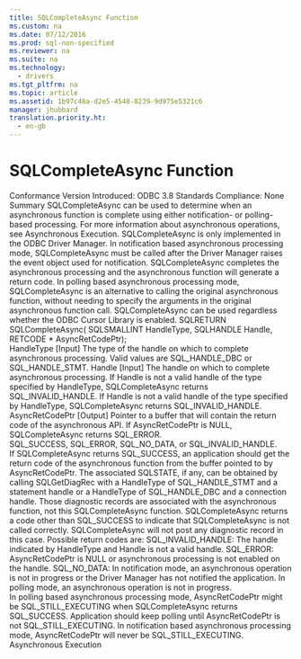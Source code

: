 ```yaml
---
title: SQLCompleteAsync Function
ms.custom: na
ms.date: 07/12/2016
ms.prod: sql-non-specified
ms.reviewer: na
ms.suite: na
ms.technology: 
  - drivers
ms.tgt_pltfrm: na
ms.topic: article
ms.assetid: 1b97c46a-d2e5-4540-8239-9d975e5321c6
manager: jhubbard
translation.priority.ht: 
  - en-gb
---
```

# SQLCompleteAsync Function
<?xml version="1.0" encoding="utf-8"?>
<developerReferenceWithSyntaxDocument xmlns="http://ddue.schemas.microsoft.com/authoring/2003/5" xmlns:xlink="http://www.w3.org/1999/xlink" xmlns:xsi="http://www.w3.org/2001/XMLSchema-instance" xsi:schemaLocation="http://ddue.schemas.microsoft.com/authoring/2003/5 http://dduestorage.blob.core.windows.net/ddueschema/developer.xsd">
  <introduction>
    <definitionTable>
      <definedTerm>
        <legacyBold>Conformance</legacyBold>
      </definedTerm>
      <definition>
        <para>Version Introduced: ODBC 3.8 </para>
        <para>Standards Compliance: None</para>
      </definition>
      <definedTerm>
        <legacyBold>Summary</legacyBold>
      </definedTerm>
      <definition>
        <para>
          <languageKeyword>SQLCompleteAsync</languageKeyword> can be used to determine when an asynchronous function is complete using either notification- or polling-based processing. For more information about asynchronous operations, see <link xlink:href="f30f026c-7e8d-4ef2-a2ee-877ce19dd6a3">Asynchronous Execution</link>.</para>
        <para>
          <languageKeyword>SQLCompleteAsync</languageKeyword> is only implemented in the ODBC Driver Manager.</para>
        <para>In notification based asynchronous processing mode, <languageKeyword>SQLCompleteAsync</languageKeyword> must be called after the Driver Manager raises the event object used for notification. <languageKeyword>SQLCompleteAsync</languageKeyword> completes the asynchronous processing and the asynchronous function will generate a return code.</para>
        <para>In polling based asynchronous processing mode, <languageKeyword>SQLCompleteAsync</languageKeyword> is an alternative to calling the original asynchronous function, without needing to specify the arguments in the original asynchronous function call. <languageKeyword>SQLCompleteAsync</languageKeyword> can be used regardless whether the ODBC Cursor Library is enabled.</para>
      </definition>
    </definitionTable>
  </introduction>
  <syntaxSection>
    <legacySyntax language="vb">
SQLRETURN <legacyBold>SQLCompleteAsync</legacyBold>(
      SQLSMALLINT <parameterReference>HandleType</parameterReference>,
      SQLHANDLE   <parameterReference>Handle</parameterReference>,
      RETCODE *   <parameterReference>AsyncRetCodePtr</parameterReference>);</legacySyntax>
  </syntaxSection>
  <section>
    <title>Arguments</title>
    <content>
      <definitionTable>
        <definedTerm>
          <legacyItalic>HandleType</legacyItalic>
        </definedTerm>
        <definition>
          <para>[Input] The type of the handle on which to complete asynchronous processing. Valid values are SQL_HANDLE_DBC or SQL_HANDLE_STMT.</para>
        </definition>
        <definedTerm>
          <legacyItalic>Handle</legacyItalic>
        </definedTerm>
        <definition>
          <para>[Input] The handle on which to complete asynchronous processing. If <legacyItalic>Handle</legacyItalic> is not a valid handle of the type specified by <legacyItalic>HandleType</legacyItalic>, <languageKeyword>SQLCompleteAsync</languageKeyword> returns SQL_INVALID_HANDLE.</para>
          <para>If <parameterReference>Handle</parameterReference> is not a valid handle of the type specified by <parameterReference>HandleType</parameterReference>, <unmanagedCodeEntityReference>SQLCompleteAsync</unmanagedCodeEntityReference> returns SQL_INVALID_HANDLE.</para>
        </definition>
        <definedTerm>
          <legacyItalic>AsyncRetCodePtr</legacyItalic>
        </definedTerm>
        <definition>
          <para>[Output] Pointer to a buffer that will contain the return code of the asynchronous API. If <legacyItalic>AsyncRetCodePtr</legacyItalic> is NULL, <languageKeyword>SQLCompleteAsync</languageKeyword> returns SQL_ERROR.</para>
        </definition>
      </definitionTable>
    </content>
  </section>
  <section>
    <title>Returns</title>
    <content>
      <para>SQL_SUCCESS, SQL_ERROR, SQL_NO_DATA, or SQL_INVALID_HANDLE.</para>
    </content>
  </section>
  <section>
    <title>Diagnostics</title>
    <content>
      <para>If <languageKeyword>SQLCompleteAsync</languageKeyword> returns SQL_SUCCESS, an application should get the return code of the asynchronous function from the buffer pointed to by <legacyItalic>AsyncRetCodePtr</legacyItalic>. The associated SQLSTATE, if any, can be obtained by calling <languageKeyword>SQLGetDiagRec</languageKeyword> with a <legacyItalic>HandleType</legacyItalic> of SQL_HANDLE_STMT and a statement handle or a <legacyItalic>HandleType</legacyItalic> of SQL_HANDLE_DBC and a connection handle. Those diagnostic records are associated with the asynchronous function, not this <languageKeyword>SQLCompleteAsync</languageKeyword> function.</para>
      <para>
        <languageKeyword>SQLCompleteAsync</languageKeyword> returns a code other than SQL_SUCCESS to indicate that <languageKeyword>SQLCompleteAsync</languageKeyword> is not called correctly. <languageKeyword>SQLCompleteAsync</languageKeyword> will not post any diagnostic record in this case. Possible return codes are:</para>
      <list class="nobullet">
        <listItem>
          <para>SQL_INVALID_HANDLE: The handle indicated by <legacyItalic>HandleType</legacyItalic> and <legacyItalic>Handle</legacyItalic> is not a valid handle.</para>
        </listItem>
        <listItem>
          <para>SQL_ERROR: <legacyItalic>AsyncRetCodePtr</legacyItalic> is NULL or asynchronous processing is not enabled on the handle.</para>
        </listItem>
        <listItem>
          <para>SQL_NO_DATA: In notification mode, an asynchronous operation is not in progress or the Driver Manager has not notified the application. In polling mode, an asynchronous operation is not in progress.</para>
        </listItem>
      </list>
    </content>
  </section>
  <section>
    <title>Comments</title>
    <content>
      <para>In polling based asynchronous processing mode, <legacyItalic>AsyncRetCodePtr</legacyItalic> might be SQL_STILL_EXECUTING when <languageKeyword>SQLCompleteAsync</languageKeyword> returns SQL_SUCCESS. Application should keep polling until <legacyItalic>AsyncRetCodePtr</legacyItalic> is not SQL_STILL_EXECUTING. In notification based asynchronous processing mode, <legacyItalic>AsyncRetCodePtr</legacyItalic> will never be SQL_STILL_EXECUTING.</para>
    </content>
  </section>
  <relatedTopics>
    <link xlink:href="8cd21734-ef8e-4066-afd5-1f340e213f9c">Asynchronous Execution</link>
  </relatedTopics>
</developerReferenceWithSyntaxDocument>